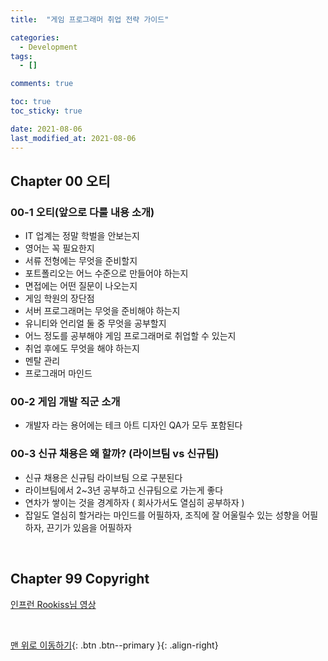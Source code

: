```yaml
---
title:  "게임 프로그래머 취업 전략 가이드" 

categories:
  - Development
tags:
  - []

comments: true

toc: true
toc_sticky: true

date: 2021-08-06
last_modified_at: 2021-08-06
---
```


## Chapter 00 오티

### 00-1 오티(앞으로 다룰 내용 소개)
- IT 업계는 정말 학벌을 안보는지
- 영어는 꼭 필요한지
- 서류 전형에는 무엇을 준비할지
- 포트폴리오는 어느 수준으로 만들어야 하는지
- 면접에는 어떤 질문이 나오는지
- 게임 학원의 장단점
- 서버 프로그래머는 무엇을 준비해야 하는지
- 유니티와 언리얼 둘 중 무엇을 공부할지
- 어느 정도를 공부해야 게임 프로그래머로 취업할 수 있는지
- 취업 후에도 무엇을 해야 하는지
- 멘탈 관리
- 프로그래머 마인드

### 00-2 게임 개발 직군 소개
- 개발자 라는 용어에는 테크 아트 디자인 QA가 모두 포함된다

### 00-3 신규 채용은 왜 할까? (라이브팀 vs 신규팀)
- 신규 채용은 신규팀 라이브팀 으로 구분된다
- 라이브팀에서 2~3년 공부하고 신규팀으로 가는게 좋다
- 연차가 쌓이는 것을 경계하자 ( 회사가서도 열심히 공부하자 )
- 잡일도 열심히 할거라는 마인드를 어필하자, 조직에 잘 어울릴수 있는 성향을 어필하자, 끈기가 있음을 어필하자

<br>

## Chapter 99 Copyright

[ 인프런 Rookiss님 영상 ](https://www.inflearn.com/users/@rookiss/)

<br>

[맨 위로 이동하기](#){: .btn .btn--primary }{: .align-right}